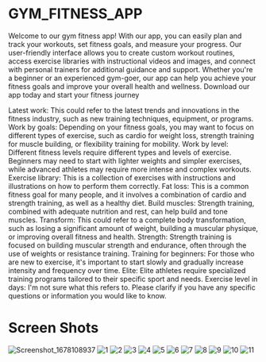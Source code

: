 # GYM_FITNESS_APP
Welcome to our gym fitness app! With our app, you can easily plan and track your workouts, set fitness goals, and measure your progress. Our user-friendly interface allows you to create custom workout routines, access exercise libraries with instructional videos and images, and connect with personal trainers for additional guidance and support. Whether you're a beginner or an experienced gym-goer, our app can help you achieve your fitness goals and improve your overall health and wellness. Download our app today and start your fitness journey

Latest work: This could refer to the latest trends and innovations in the fitness industry, such as new training techniques, equipment, or programs.
Work by goals: Depending on your fitness goals, you may want to focus on different types of exercise, such as cardio for weight loss, strength training for muscle building, or flexibility training for mobility.
Work by level: Different fitness levels require different types and levels of exercise. Beginners may need to start with lighter weights and simpler exercises, while advanced athletes may require more intense and complex workouts.
Exercise library: This is a collection of exercises with instructions and illustrations on how to perform them correctly.
Fat loss: This is a common fitness goal for many people, and it involves a combination of cardio and strength training, as well as a healthy diet.
Build muscles: Strength training, combined with adequate nutrition and rest, can help build and tone muscles.
Transform: This could refer to a complete body transformation, such as losing a significant amount of weight, building a muscular physique, or improving overall fitness and health.
Strength: Strength training is focused on building muscular strength and endurance, often through the use of weights or resistance training.
Training for beginners: For those who are new to exercise, it's important to start slowly and gradually increase intensity and frequency over time.
Elite: Elite athletes require specialized training programs tailored to their specific sport and needs.
Exercise level in days: I'm not sure what this refers to. Please clarify if you have any specific questions or information you would like to know.

# Screen Shots
![Screenshot_1678108937](https://user-images.githubusercontent.com/121944629/223330454-2d797f79-a65f-4fe7-893f-cf235ddd823e.png)
![1](https://user-images.githubusercontent.com/121944629/222381183-8eaec3ce-0bcd-44f0-a88f-0747e96262bd.png)
![2](https://user-images.githubusercontent.com/121944629/222381195-995d0fc7-8813-40e3-9f1b-752e4539c051.png)
![3](https://user-images.githubusercontent.com/121944629/222381205-48d9c3d5-96d4-43bb-a72d-ce2bd86880fc.png)
![4](https://user-images.githubusercontent.com/121944629/222381217-bca3f1a4-f168-49ba-bf50-221668def776.png)
![5](https://user-images.githubusercontent.com/121944629/222381228-88d81af9-8d8c-49ff-a2b2-b3533a73565b.png)
![6](https://user-images.githubusercontent.com/121944629/222381236-e86c14dd-d939-4047-a4e9-108b427d651d.png)
![7](https://user-images.githubusercontent.com/121944629/222381242-1a864d88-6648-465c-8a83-8fbdc1362e1c.png)
![8](https://user-images.githubusercontent.com/121944629/222381251-c222692d-53a1-4110-8665-00d1204dfe9d.png)
![9](https://user-images.githubusercontent.com/121944629/222381263-91f823bc-1a0d-4956-8130-16099b9b4501.png)
![10](https://user-images.githubusercontent.com/121944629/222381280-50d01db2-f7bf-4a19-abfe-fa9b2f227347.png)
![11](https://user-images.githubusercontent.com/121944629/222381287-3eb8865d-19e4-4949-b339-e6071e3d52fe.png)
